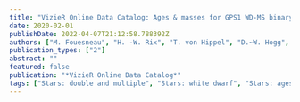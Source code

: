 ```yaml
---
title: "VizieR Online Data Catalog: Ages & masses for GPS1 WD-MS binary systems (Fouesneau+, 2019)"
date: 2020-02-01
publishDate: 2022-04-07T21:12:58.788392Z
authors: ["M. Fouesneau", "H. -W. Rix", "T. von Hippel", "D.~W. Hogg", "H. Tian"]
publication_types: ["2"]
abstract: ""
featured: false
publication: "*VizieR Online Data Catalog*"
tags: ["Stars: double and multiple", "Stars: white dwarf", "Stars: ages", "Stars: masses", "Abundances: [Fe/H]", "Photometry: ugriz", "Proper motions", "Parallaxes: trigonometric"]
---
```


